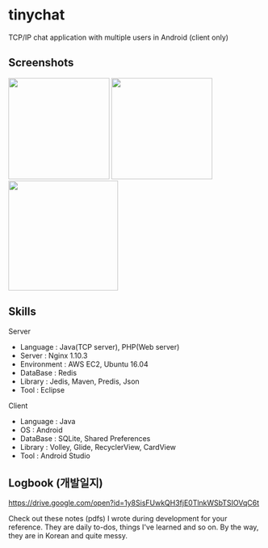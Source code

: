 # tinychat
TCP/IP chat application with multiple users in Android (client only)

Screenshots
-----------

<div>
<img width="200" src="https://user-images.githubusercontent.com/23310187/34243138-c59c625e-e662-11e7-97e6-211f70677796.png">
<img width="200" src="https://user-images.githubusercontent.com/23310187/34243137-c56d5cac-e662-11e7-8ab5-1c472366b2e9.png">
<img width="217" src="https://user-images.githubusercontent.com/23310187/34243461-350b5298-e664-11e7-8a7a-29862ae6034a.png">
</div>

Skills
-------
Server

- Language : Java(TCP server), PHP(Web server)
- Server : Nginx 1.10.3
- Environment : AWS EC2, Ubuntu 16.04
- DataBase : Redis
- Library : Jedis, Maven, Predis, Json
- Tool : Eclipse


Client

- Language : Java
- OS : Android
- DataBase : SQLite, Shared Preferences
- Library : Volley, Glide, RecyclerView, CardView
- Tool : Android Studio

Logbook (개발일지)
---------------

   https://drive.google.com/open?id=1y8SisFUwkQH3fjE0TlnkWSbTSIOVqC6t
    
   Check out these notes (pdfs) I wrote during development for your reference. 
   They are daily to-dos, things I've learned and so on. By the way, they are in Korean and quite messy.

